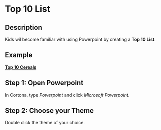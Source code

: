 # Top 10 List

## Description
Kids wil become familiar with using Powerpoint by creating a **Top 10 List**.

## Example
**[Top 10 Cereals](../Examples/Top_10_Cereals.pdf)**

## Step 1: Open Powerpoint
In Cortona, type _Powerpoint_ and click _Microsoft Powerpoint_.

## Step 2: Choose your Theme
Double click the theme of your choice.

